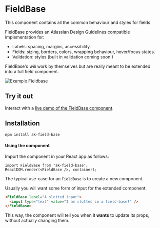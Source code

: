 # FieldBase

This component contains all the common behaviour and styles for fields

FieldBase provides an Atlassian Design Guidelines compatible implementation for:
* Labels: spacing, margins, accessibility.
* Fields: sizing, borders, colors, wrapping behaviour, hover/focus states.
* Validation: styles (built in validation coming soon!)

FieldBase's *will* work by themselves but are really meant to be extended into a full field component.

![Example Fieldbase](https://bytebucket.org/atlassian/atlaskit/raw/@BITBUCKET_COMMIT@/packages/FieldBase/docs/fieldbase.png)

## Try it out

Interact with a [live demo of the FieldBase component](https://aui-cdn.atlassian.com/atlaskit/stories/FieldBase/@VERSION@/).

## Installation

```sh
npm install ak-field-base
```

#### Using the component

Import the component in your React app as follows:

```
import FieldBase from 'ak-field-base';
ReactDOM.render(<FieldBase />, container);
```

The typical use-case for an `FieldBase` is to create a new component.

Usually you will want some form of input for the extended component.

```html
<FieldBase label="A slotted input">
  <input type="text" value="I am slotted in a field-base!" />
</FieldBase>
```

This way, the component will tell you when it **wants** to update its props, without actually changing them.